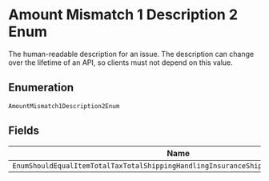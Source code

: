 
# Amount Mismatch 1 Description 2 Enum

The human-readable description for an issue. The description can change over the lifetime of an API, so clients must not depend on this value.

## Enumeration

`AmountMismatch1Description2Enum`

## Fields

| Name |
|  --- |
| `EnumShouldEqualItemTotalTaxTotalShippingHandlingInsuranceShippingDiscountDiscount` |

